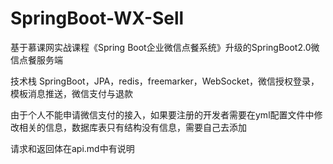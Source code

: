 # SpringBoot-WX-Sell
基于慕课网实战课程《Spring Boot企业微信点餐系统》升级的SpringBoot2.0微信点餐服务端

技术栈
SpringBoot，JPA，redis，freemarker，WebSocket，微信授权登录，模板消息推送，微信支付与退款

由于个人不能申请微信支付的接入，如果要注册的开发者需要在yml配置文件中修改相关的信息，数据库表只有结构没有信息，需要自己去添加

请求和返回体在api.md中有说明


